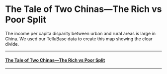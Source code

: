 # The Tale of Two Chinas—The Rich vs Poor Split
The income per capita disparity between urban and rural areas is large in China. We used our TelluBase data to create this map showing the clear divide.

---
#### [The Tale of Two Chinas—The Rich vs Poor Split](tellusant-china-urban-rural-divide.svg)

---
